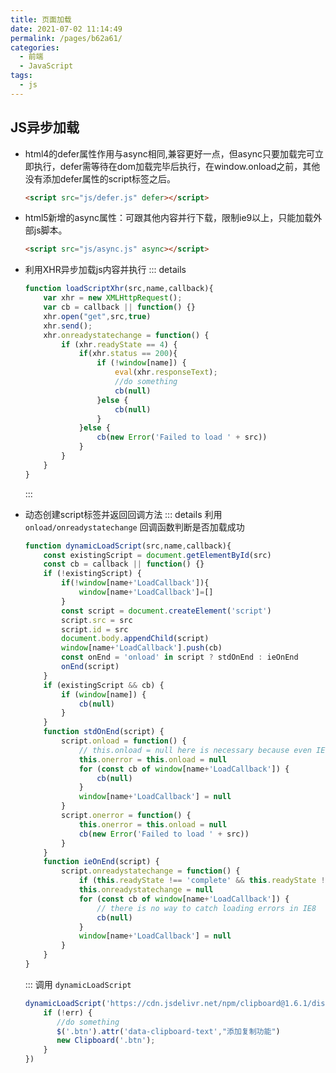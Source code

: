 ```yaml
---
title: 页面加载
date: 2021-07-02 11:14:49
permalink: /pages/b62a61/
categories:
  - 前端
  - JavaScript
tags:
  - js
---
```

## JS异步加载
- html4的defer属性作用与async相同,兼容更好一点，但async只要加载完可立即执行，defer需等待在dom加载完毕后执行，在window.onload之前，其他没有添加defer属性的script标签之后。
    ```html
    <script src="js/defer.js" defer></script>
    ```
- html5新增的async属性：可跟其他内容并行下载，限制ie9以上，只能加载外部js脚本。
    ```html
    <script src="js/async.js" async></script>
    ```
- 利用XHR异步加载js内容并执行
    ::: details
    ```js
    function loadScriptXhr(src,name,callback){
        var xhr = new XMLHttpRequest();
        var cb = callback || function() {}
        xhr.open("get",src,true)
        xhr.send();
        xhr.onreadystatechange = function() {
            if (xhr.readyState == 4) {
                if(xhr.status == 200){
                    if (!window[name]) {
                        eval(xhr.responseText);
                        //do something
                        cb(null)
                    }else {
                        cb(null)
                    }    
                }else {
                    cb(new Error('Failed to load ' + src))
                }  
            }
        }
    }
    ``` 
    :::
- 动态创建script标签并返回回调方法
    ::: details
    利用 `onload/onreadystatechange` 回调函数判断是否加载成功
    
    ```js
    function dynamicLoadScript(src,name,callback){
        const existingScript = document.getElementById(src)
        const cb = callback || function() {}
        if (!existingScript) {
            if(!window[name+'LoadCallback']){
                window[name+'LoadCallback']=[]
            }
            const script = document.createElement('script')
            script.src = src
            script.id = src
            document.body.appendChild(script)
            window[name+'LoadCallback'].push(cb)
            const onEnd = 'onload' in script ? stdOnEnd : ieOnEnd
            onEnd(script)
        }
        if (existingScript && cb) {
            if (window[name]) {
                cb(null)
            }
        }
        function stdOnEnd(script) {
            script.onload = function() {
                // this.onload = null here is necessary because even IE9 works not like others
                this.onerror = this.onload = null
                for (const cb of window[name+'LoadCallback']) {
                    cb(null)
                }
                window[name+'LoadCallback'] = null
            }
            script.onerror = function() {
                this.onerror = this.onload = null
                cb(new Error('Failed to load ' + src))
            }
        }
        function ieOnEnd(script) {
            script.onreadystatechange = function() {
                if (this.readyState !== 'complete' && this.readyState !== 'loaded') return
                this.onreadystatechange = null
                for (const cb of window[name+'LoadCallback']) {
                    // there is no way to catch loading errors in IE8
                    cb(null) 
                }
                window[name+'LoadCallback'] = null
            }
        }
    }
    ```
    :::
    调用 `dynamicLoadScript`
    <!-- https://cdn.jsdelivr.net/npm/tinymce-all-in-one@4.9.3/tinymce.min.js -->
    ```js
    dynamicLoadScript('https://cdn.jsdelivr.net/npm/clipboard@1.6.1/dist/clipboard.min.js','Clipboard',function(err){
        if (!err) {
           //do something
           $('.btn').attr('data-clipboard-text',"添加复制功能")
           new Clipboard('.btn');
        }
    })
    ```

